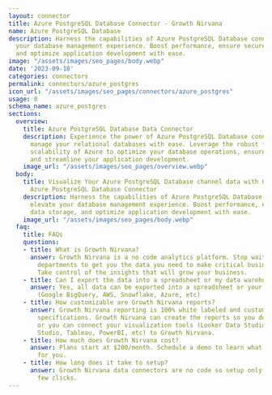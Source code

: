 ```yaml
---
layout: connector
title: Azure PostgreSQL Database Connector - Growth Nirvana
name: Azure PostgreSQL Database
description: Harness the capabilities of Azure PostgreSQL Database connector to elevate
  your database management experience. Boost performance, ensure secure data storage,
  and optimize application development with ease.
image: "/assets/images/seo_pages/body.webp"
date: '2023-09-18'
categories: connectors
permalink: connectors/azure_postgres
icon_url: "/assets/images/seo_pages/connectors/azure_postgres"
usage: 0
schema_name: azure_postgres
sections:
  overview:
    title: Azure PostgreSQL Database Data Connector
    description: Experience the power of Azure PostgreSQL Database connector. Seamlessly
      manage your relational databases with ease. Leverage the robust features and
      scalability of Azure to optimize your database operations, ensure data integrity,
      and streamline your application development.
    image_url: "/assets/images/seo_pages/overview.webp"
  body:
    title: Visualize Your Azure PostgreSQL Database channel data with Growth Nirvana's
      Azure PostgreSQL Database Connector
    description: Harness the capabilities of Azure PostgreSQL Database connector to
      elevate your database management experience. Boost performance, ensure secure
      data storage, and optimize application development with ease.
    image_url: "/assets/images/seo_pages/body.webp"
  faq:
    title: FAQs
    questions:
    - title: What is Growth Nirvana?
      answer: Growth Nirvana is a no code analytics platform. Stop waiting for other
        departments to get you the data you need to make critical business decisions.
        Take control of the insights that will grow your business.
    - title: Can I export the data into a spreadsheet or my data warehouse?
      answer: Yes, all data can be exported into a spreadsheet or your data warehouse
        (Google BigQuery, AWS, Snowflake, Azure, etc)
    - title: How customizable are Growth Nirvana reports?
      answer: Growth Nirvana reporting is 100% white labeled and customized to your
        specifications. Growth Nirvana can create the reports so you don’t have to
        or you can connect your visualization tools (Looker Data Studio/Google Data
        Studio, Tableau, PowerBI, etc) to Growth Nirvana.
    - title: How much does Growth Nirvana cost?
      answer: Plans start at $200/month. Schedule a demo to learn what plan is best
        for you.
    - title: How long does it take to setup?
      answer: Growth Nirvana data connectors are no code so setup only requires a
        few clicks.
---
```

